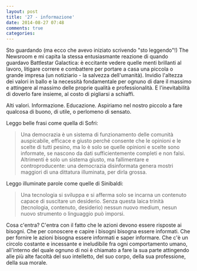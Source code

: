 ```yaml
---
layout: post
title: '27 - informazione'
date: 2014-08-27 07:48
comments: true
categories: 
---
```

Sto guardando (ma ecco che avevo iniziato scrivendo "sto leggendo"!) The Newsroom e mi capita la stessa entusiasmante reazione di quando guardavo Battlestar Galactica: è eccitante vedere quelle menti brillanti al lavoro, litigare correre e combattere per portare a casa una piccola o grande impresa (un notiziario - la salvezza dell'umanità). Invidio l'altezza dei valori in ballo e la necessità fondamentale per ognuno di dare il massimo e attingere al massimo delle proprie qualità e professionalità. E l'inevitabilità di doverlo fare insieme, al costo di pigliarsi a schiaffi.

Alti valori. Informazione. Educazione. Aspiriamo nel nostro piccolo a fare qualcosa di buono, di utile, o perlomeno di sensato.

Leggo belle frasi come quella di Sofri:
> Una democrazia è un sistema di funzionamento delle comunità auspicabile, efficace e giusto perché consente che le opinioni e le scelte di tutti pesino, ma lo è solo se quelle opinioni e scelte sono informate, se nascono da dati sufficientemente completi e non falsi. Altrimenti è solo un sistema giusto, ma fallimentare e controproducente: una democrazia disinformata genera mostri maggiori di una dittatura illuminata, per dirla grossa. 

Leggo illuminate parole come quelle di Sinibaldi:
> Una tecnologia si sviluppa e si afferma solo se incarna un contenuto capace di suscitare un desiderio. Senza questa laica trinità (tecnologia, contenuto, desiderio) nessun nuovo medium, nesun nuovo strumento o linguaggio può imporsi.

Cosa c'entra? C'entra con il fatto che le azioni devono essere risposte ai bisogni. Che per conoscere e capire i bisogni bisogna essere informati. Che per fornire le azioni bisogna essere informati e saper informare. Che c'è un circolo costante e incessante e ineludibile fra ogni comportamento umano, all'interno del quale ognuno di noi è chiamato a fare la sua parte attingendo alle più alte facoltà del suo intelletto, del suo corpo, della sua professione, della sua morale.